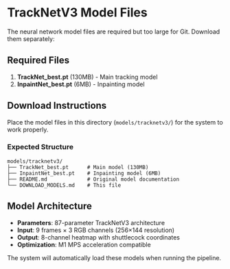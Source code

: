 # TrackNetV3 Model Files

The neural network model files are required but too large for Git. Download them separately:

## Required Files

1. **TrackNet_best.pt** (130MB) - Main tracking model
2. **InpaintNet_best.pt** (6MB) - Inpainting model

## Download Instructions

Place the model files in this directory (`models/tracknetv3/`) for the system to work properly.

### Expected Structure
```
models/tracknetv3/
├── TrackNet_best.pt      # Main model (130MB)
├── InpaintNet_best.pt    # Inpainting model (6MB)
├── README.md             # Original model documentation
└── DOWNLOAD_MODELS.md    # This file
```

## Model Architecture
- **Parameters**: 87-parameter TrackNetV3 architecture
- **Input**: 9 frames × 3 RGB channels (256×144 resolution)
- **Output**: 8-channel heatmap with shuttlecock coordinates
- **Optimization**: M1 MPS acceleration compatible

The system will automatically load these models when running the pipeline. 